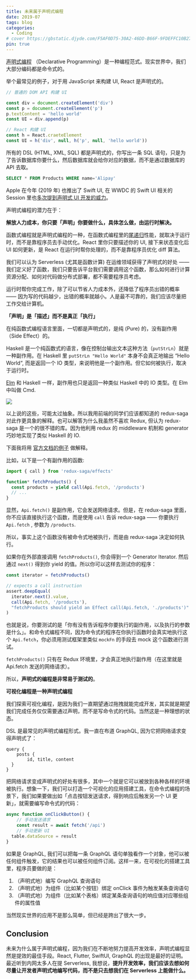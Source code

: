 ```yaml
---
title: 未来属于声明式编程
date: 2019-07
tags: blog
categories:
  - Coding
# cover https://gbstatic.djyde.com/F5AF0D75-30A2-46DD-B66F-9FDEFFC10B27.png?x-oss-process=style/80
pin: true
---
```


[声明式编程](https://zh.wikipedia.org/zh-cn/%E5%AE%A3%E5%91%8A%E5%BC%8F%E7%B7%A8%E7%A8%8B?oldformat=true) （Declarative Programming）是一种编程范式。现实世界中，我们大部分编码都是命令式的。

举个最常见的例子，对于用 JavaScript 来构建 UI, React 是声明式的。

```js
// 普通的 DOM API 构建 UI

const div = document.createElement('div')
const p = document.createElement('p')
p.textContent = 'hello world'
const UI = div.append(p)
```

```js
// React 构建 UI
const h = React.craeteElement
const UI = h('div', null, h('p', null, 'hello world'))
```

所有的 DSL (HTML, XML, SQL) 都是声明式的，你写出一条 SQL 语句，只是为了告诉数据库你要什么，然后数据库就会给你对应的数据，而不是通过数据库的 API 去取。

```sql
SELECT * FROM Products WHERE name='Alipay'
```

Apple 在今年 (2019 年) 也推出了 Swift UI, 在 WWDC 的 Swift UI 相关的 Session 里也[多次提到声明式 UI 开发的威力](https://developer.apple.com/videos/play/wwdc2019/216/)。

声明式编程的潜力在于：

**解放人力成本，你只要「声明」你要做什么，具体怎么做，由运行时解决。**

函数式编程就是声明式编程的一种，在函数式编程里的[尾递归](https://zh.wikipedia.org/zh-hans/%E5%B0%BE%E8%B0%83%E7%94%A8?oldformat=true)性能，就取决于运行时，而不是靠程序员去手动优化。React 里你只要描述你的 UI, 接下来状态变化后 UI 如何更新，是 React 在运行时帮你处理的，而不是靠程序员优化 diff 算法。

我们可以认为 Serverless (尤其是函数计算) 在运维领域获得了声明式的好处 —— 我们定义好了函数，我们只要告诉平台我们需要调用这个函数，那么如何进行计算资源分配、如何对代码做分布式部署，都不需要程序员考虑。

运行时帮你完成工作，除了可以节省人力成本外，还降低了程序员出错的概率 —— 因为写的代码越少，出错的概率就越小。人是最不可靠的，我们应该尽量把工作交给计算机。

**「声明」是「描述」而不是真正「执行」**

在纯函数式编程语言里面，一切都是声明式的，是纯 (Pure) 的，没有副作用（Side Effect）的。

Haskell 是一个纯函数式的语言，像在控制台输出文本这种方法（`putStrLn`）就是一种副作用。在 Haskell 里 `putStrLn "Hello World"` 本身不会真正地输出 “Hello World“, 而是返回一个 IO 类型，来说明他是一个副作用。但它如何被执行，取决于运行时。

[Elm](https://elm-lang.org) 和 Haskell 一样，副作用也只是返回一种类似 Haskell 中的 IO 类型。在 Elm 中叫做 Cmd. 

![](https://gbstatic.djyde.com/F5AF0D75-30A2-46DD-B66F-9FDEFFC10B27.png?x-oss-process=style/80)

以上说的这些，可能太过抽象。所以我用前端的同学们应该都知道的 redux-saga 对此作更具象的解释。也可以解答为什么我虽然不喜欢 Redux, 但认为 redux-saga 是一个的很不错的库。因为他利用 redux 的 middleware 机制和 generator 巧妙地实现了类似 Haskell 的 IO. 

下面我将用 [官方文档的例子](https://redux-saga.js.org/docs/basics/DeclarativeEffects.html) 做解释。

比如，以下是一个有副作用的函数:

```js
import { call } from 'redux-saga/effects'

function* fetchProducts() {
  const products = yield call(Api.fetch, '/products')
  // ...
}
```

显然，`Api.fetch()` 是副作用，它会发送网络请求。但是，在 redux-saga 里面，你不应该直接执行这个函数，而是使用 `call` 告诉 redux-saga —— 你要执行 `Api.fetch` , 参数为 `/products`. 

所以，事实上这个函数没有被命令式地被执行，而是由 redux-saga 决定如何执行。

如果你在外部直接调用 `fetchProducts()`, 你会得到一个 Generator Iterator. 然后通过 `next()` 得到你 yield 的值。所以你可以这样去测试你的程序：

```js
const iterator = fetchProducts()

// expects a call instruction
assert.deepEqual(
  iterator.next().value,
  call(Api.fetch, '/products'),
  "fetchProducts should yield an Effect call(Api.fetch, './products')"
)
```

也就是说，你要测试的是「你有没有告诉程序你要执行的副作用，以及执行的参数是什么」。和命令式编程不同，因为命令式的程序在你执行函数时会真实地执行这个 `Api.fetch`，你必须用测试框架里类似 `mockFn` 的手段去 mock 这个函数进行测试。

`fetchProducts()` 只有在 Redux 环境里，才会真正地执行副作用（在这里就是 Api.fetch 发送的网络请求）。

所以，**声明式的编程是非常易于测试的**。

**可视化编程是一种声明式编程**

我们探索可视化编程，是因为我们一直期望通过拖拽就能完成开发，其实就是期望我们完成任务仅仅需要通过声明，而不是写命令式的代码。当然这是一种理想的状态。

DSL 是最常见的声明式编程形式。我一直在布道 GraphQL, 因为它把网络请求变得声明式了：

```gql
query {
	posts {
		id, title, content
  }
}
```

把网络请求变成声明式的好处有很多，其中一个就是它可以被放到各种各样的环境被执行。想象一下，我们可以打造一个可视化的应用搭建工具，在命令式编程的场景下，我们如果要做出如「点击按钮发送请求，得到响应后触发另一个 UI 更新」，就需要编写命令式的代码：

```js
async function onClickButton() {
	// 手动发送请求
	const result = await fetch('/api')
	// 手动更新 UI
  table.dataSource = result
}
```

如果是 GraphQL, 我们可以把每一条 GraphQL 语句单独看作一个对象，他可以被任何组件触发，它的结果也可以被任何组件订阅。这样一来，在可视化的搭建工具里，程序员要做的是：

1. （声明式地）编写 GraphQL 查询语句 
2. （声明式地）为组件（比如某个按钮）绑定 onClick 事件为触发某条查询语句
3. （声明式地）为组件（比如某个表格）绑定某条查询语句的响应值对应哪些组件的属性值

当然现实世界的应用不是那么简单，但已经是跨出了很大一步。

## Conclusion
未来为什么属于声明式编程，因为我们在不断地努力提高开发效率，声明式编程显然是提效的最佳手段。React, Flutter, SwiftUI, GraphQL 的出现是最好的证明。最近听到内网太多人在提 Serverless, 我想说，**提升开发效率，我们应该去想如何尽量让开发者声明式地编写代码，而不是只去想我们在 Serverless 上能做什么。**
